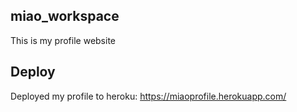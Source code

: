 ## miao_workspace
This is my profile website

## Deploy
Deployed my profile to heroku: https://miaoprofile.herokuapp.com/
